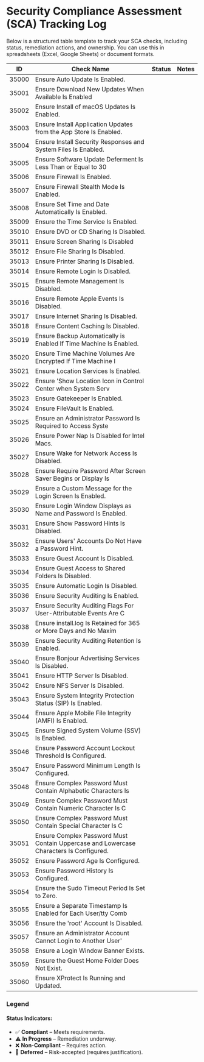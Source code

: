 # Security Compliance Assessment (SCA) Tracking Log
Below is a structured table template to track your SCA checks, including status, remediation actions, and ownership. You can use this in spreadsheets (Excel, Google Sheets) or document formats.

| ID       | Check Name         | Status          |      Notes              |
|----------|--------------------|-----------------|-------------------------|
| 35000    | Ensure Auto Update Is Enabled. |                 |                         |
| 35001    |   Ensure Download New Updates When Available Is Enabled                 |                 |                         |
| 35002    |Ensure Install of macOS Updates Is Enabled.                    |                 |                         |
| 35003    |Ensure Install Application Updates from the App Store Is Enabled.                    |                 |                         |
| 35004    |Ensure Install Security Responses and System Files Is Enabled.                    |                 |                         |
| 35005    |Ensure Software Update Deferment Is Less Than or Equal to 30                    |                 |                         |
| 35006    |Ensure Firewall Is Enabled.                    |                 |                         |
| 35007    |Ensure Firewall Stealth Mode Is Enabled.                    |                 |                         |
| 35008    |Ensure Set Time and Date Automatically Is Enabled.                    |                 |                         |
| 35009    |Ensure the Time Service Is Enabled.                    |                 |                         |
| 35010    |Ensure DVD or CD Sharing Is Disabled.                    |                 |                         |
| 35011    |Ensure Screen Sharing Is Disabled                    |                 |                         |
| 35012    |Ensure File Sharing Is Disabled.                    |                 |                         |
| 35013    |Ensure Printer Sharing Is Disabled.                    |                 |                         |
| 35014    |Ensure Remote Login Is Disabled.                    |                 |                         |
| 35015    |Ensure Remote Management Is Disabled.                    |                 |                         |
| 35016    |Ensure Remote Apple Events Is Disabled.                    |                 |                         |
| 35017    |Ensure Internet Sharing Is Disabled.                    |                 |                         |
| 35018    |Ensure Content Caching Is Disabled.                    |                 |                         |
| 35019    |Ensure Backup Automatically is Enabled If Time Machine Is Enabled.                    |                 |                         |
| 35020    |Ensure Time Machine Volumes Are Encrypted If Time Machine I                    |                 |                         |
| 35021    |Ensure Location Services Is Enabled.                    |                 |                         |
| 35022    |Ensure 'Show Location Icon in Control Center when System Serv                    |                 |                         |
| 35023    |Ensure Gatekeeper Is Enabled.                    |                 |                         |
| 35024    |Ensure FileVault Is Enabled.                    |                 |                         |
| 35025    |Ensure an Administrator Password Is Required to Access Syste                    |                 |                         |
| 35026    |Ensure Power Nap Is Disabled for Intel Macs.                    |                 |                         |
| 35027    |Ensure Wake for Network Access Is Disabled.                    |                 |                         |
| 35028    |Ensure Require Password After Screen Saver Begins or Display Is                     |                 |                         |
| 35029    |Ensure a Custom Message for the Login Screen Is Enabled.                    |                 |                         |
| 35030    |Ensure Login Window Displays as Name and Password Is Enabled.                    |                 |                         |
| 35031    |Ensure Show Password Hints Is Disabled.                    |                 |                         |
| 35032    |Ensure Users' Accounts Do Not Have a Password Hint.                    |                 |                         |
| 35033    |Ensure Guest Account Is Disabled.                    |                 |                         |
| 35034    |Ensure Guest Access to Shared Folders Is Disabled.                    |                 |                         |
| 35035    |Ensure Automatic Login Is Disabled.                    |                 |                         |
| 35036    |Ensure Security Auditing Is Enabled.                    |                 |                         |
| 35037    |Ensure Security Auditing Flags For User-Attributable Events Are C                    |                 |                         |
| 35038    |Ensure install.log Is Retained for 365 or More Days and No Maxim                    |                 |                         |
| 35039    |Ensure Security Auditing Retention Is Enabled.                    |                 |                         |
| 35040    |Ensure Bonjour Advertising Services Is Disabled.                    |                 |                         |
| 35041    |Ensure HTTP Server Is Disabled.                    |                 |                         |
| 35042    |Ensure NFS Server Is Disabled.                    |                 |                         |
| 35043    |Ensure System Integrity Protection Status (SIP) Is Enabled.                    |                 |                         |
| 35044    |Ensure Apple Mobile File Integrity (AMFI) Is Enabled.                    |                 |                         |
| 35045    |Ensure Signed System Volume (SSV) Is Enabled.                    |                 |                         |
| 35046    |Ensure Password Account Lockout Threshold Is Configured.                    |                 |                         |
| 35047    |Ensure Password Minimum Length Is Configured.                    |                 |                         |
| 35048    |Ensure Complex Password Must Contain Alphabetic Characters Is                    |                 |                         |
| 35049    |Ensure Complex Password Must Contain Numeric Character Is C                    |                 |                         |
| 35050    |Ensure Complex Password Must Contain Special Character Is C                    |                 |                         |
| 35051    |Ensure Complex Password Must Contain Uppercase and Lowercase Characters Is Configured.                    |                 |                         |
| 35052    |Ensure Password Age Is Configured.                    |                 |                         |
| 35053    |Ensure Password History Is Configured.                    |                 |                         |
| 35054    |Ensure the Sudo Timeout Period Is Set to Zero.                    |                 |                         |
| 35055    |Ensure a Separate Timestamp Is Enabled for Each User/tty Comb                    |                 |                         |
| 35056    |Ensure the 'root' Account Is Disabled.                    |                 |                         |
| 35057    |Ensure an Administrator Account Cannot Login to Another User'                    |                 |                         |
| 35058    |Ensure a Login Window Banner Exists.                    |                 |                         |
| 35059    |Ensure the Guest Home Folder Does Not Exist.                    |                 |                         |
| 35060    |Ensure XProtect Is Running and Updated.                    |                 |                         |


### **Legend**
#### Status Indicators:
- ✅ **Compliant** – Meets requirements.  
- ⚠️ **In Progress** – Remediation underway.  
- ❌ **Non-Compliant** – Requires action.  
- 🔄 **Deferred** – Risk-accepted (requires justification).  
